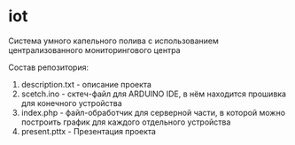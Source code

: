 # iot
Система умного капельного полива с использованием централизованного мониторингового центра

Состав репозитория:
1. description.txt - описание проекта
2. scetch.ino - сктеч-файл для ARDUINO IDE, в нём находится прошивка для конечного устройства
3. index.php - файл-обработчик для серверной части, в которой можно построить график для каждого отдельного устройства
4. present.pttx - Презентация проекта
